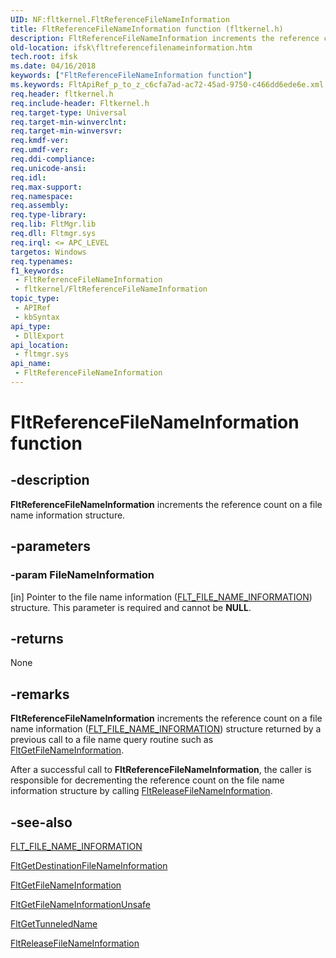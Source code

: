 ```yaml
---
UID: NF:fltkernel.FltReferenceFileNameInformation
title: FltReferenceFileNameInformation function (fltkernel.h)
description: FltReferenceFileNameInformation increments the reference count on a file name information structure.
old-location: ifsk\fltreferencefilenameinformation.htm
tech.root: ifsk
ms.date: 04/16/2018
keywords: ["FltReferenceFileNameInformation function"]
ms.keywords: FltApiRef_p_to_z_c6cfa7ad-ac72-45ad-9750-c466dd6ede6e.xml, FltReferenceFileNameInformation, FltReferenceFileNameInformation function [Installable File System Drivers], fltkernel/FltReferenceFileNameInformation, ifsk.fltreferencefilenameinformation
req.header: fltkernel.h
req.include-header: Fltkernel.h
req.target-type: Universal
req.target-min-winverclnt: 
req.target-min-winversvr: 
req.kmdf-ver: 
req.umdf-ver: 
req.ddi-compliance: 
req.unicode-ansi: 
req.idl: 
req.max-support: 
req.namespace: 
req.assembly: 
req.type-library: 
req.lib: FltMgr.lib
req.dll: Fltmgr.sys
req.irql: <= APC_LEVEL
targetos: Windows
req.typenames: 
f1_keywords:
 - FltReferenceFileNameInformation
 - fltkernel/FltReferenceFileNameInformation
topic_type:
 - APIRef
 - kbSyntax
api_type:
 - DllExport
api_location:
 - fltmgr.sys
api_name:
 - FltReferenceFileNameInformation
---
```


# FltReferenceFileNameInformation function


## -description

<b>FltReferenceFileNameInformation</b> increments the reference count on a file name information structure.

## -parameters

### -param FileNameInformation 

[in]
Pointer to the file name information (<a href="/windows-hardware/drivers/ddi/fltkernel/ns-fltkernel-_flt_file_name_information">FLT_FILE_NAME_INFORMATION</a>) structure. This parameter is required and cannot be <b>NULL</b>.

## -returns

None

## -remarks

<b>FltReferenceFileNameInformation</b> increments the reference count on a file name information (<a href="/windows-hardware/drivers/ddi/fltkernel/ns-fltkernel-_flt_file_name_information">FLT_FILE_NAME_INFORMATION</a>) structure returned by a previous call to a file name query routine such as <a href="/windows-hardware/drivers/ddi/fltkernel/nf-fltkernel-fltgetfilenameinformation">FltGetFileNameInformation</a>. 

After a successful call to <b>FltReferenceFileNameInformation</b>, the caller is responsible for decrementing the reference count on the file name information structure by calling <a href="/windows-hardware/drivers/ddi/fltkernel/nf-fltkernel-fltreleasefilenameinformation">FltReleaseFileNameInformation</a>.

## -see-also

<a href="/windows-hardware/drivers/ddi/fltkernel/ns-fltkernel-_flt_file_name_information">FLT_FILE_NAME_INFORMATION</a>



<a href="/windows-hardware/drivers/ddi/fltkernel/nf-fltkernel-fltgetdestinationfilenameinformation">FltGetDestinationFileNameInformation</a>



<a href="/windows-hardware/drivers/ddi/fltkernel/nf-fltkernel-fltgetfilenameinformation">FltGetFileNameInformation</a>



<a href="/windows-hardware/drivers/ddi/fltkernel/nf-fltkernel-fltgetfilenameinformationunsafe">FltGetFileNameInformationUnsafe</a>



<a href="/windows-hardware/drivers/ddi/fltkernel/nf-fltkernel-fltgettunneledname">FltGetTunneledName</a>



<a href="/windows-hardware/drivers/ddi/fltkernel/nf-fltkernel-fltreleasefilenameinformation">FltReleaseFileNameInformation</a>
